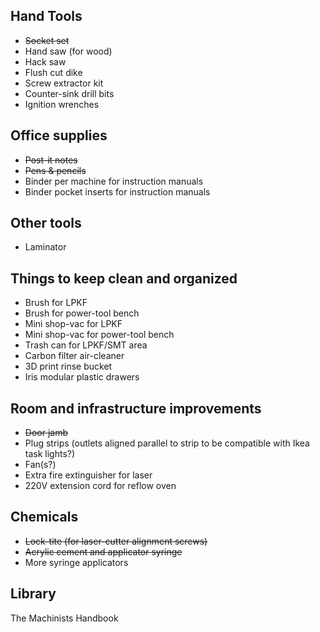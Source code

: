 ## Hand Tools
* <del>Socket set</del>
* Hand saw (for wood)
* Hack saw
* Flush cut dike
* Screw extractor kit
* Counter-sink drill bits
* Ignition wrenches

## Office supplies
* <del>Post-it notes</del>
* <del>Pens & pencils</del>
* Binder per machine for instruction manuals
* Binder pocket inserts for instruction manuals


## Other tools
* Laminator

## Things to keep clean and organized
* Brush for LPKF
* Brush for power-tool bench
* Mini shop-vac for LPKF
* Mini shop-vac for power-tool bench
* Trash can for LPKF/SMT area
* Carbon filter air-cleaner
* 3D print rinse bucket
* Iris modular plastic drawers

## Room and infrastructure improvements
* <del>Door jamb</del>
* Plug strips (outlets aligned parallel to strip to be compatible with Ikea task lights?)
* Fan(s?)
* Extra fire extinguisher for laser
* 220V extension cord for reflow oven

## Chemicals
* <del>Lock-tite (for laser-cutter alignment screws)</del>
* <del>Acrylic cement and applicator syringe</del>
* More syringe applicators

## Library

The Machinists Handbook